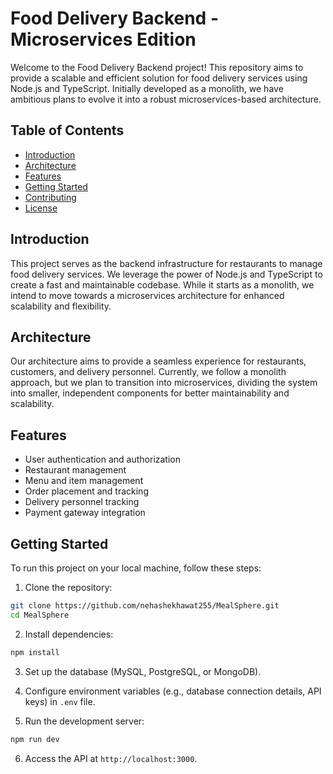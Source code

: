 # Food Delivery Backend - Microservices Edition

Welcome to the Food Delivery Backend project! This repository aims to provide a scalable and efficient solution for food delivery services using Node.js and TypeScript. Initially developed as a monolith, we have ambitious plans to evolve it into a robust microservices-based architecture.

## Table of Contents

- [Introduction](#introduction)
- [Architecture](#architecture)
- [Features](#features)
- [Getting Started](#getting-started)
- [Contributing](#contributing)
- [License](#license)

## Introduction

This project serves as the backend infrastructure for restaurants to manage food delivery services. We leverage the power of Node.js and TypeScript to create a fast and maintainable codebase. While it starts as a monolith, we intend to move towards a microservices architecture for enhanced scalability and flexibility.

## Architecture

Our architecture aims to provide a seamless experience for restaurants, customers, and delivery personnel. Currently, we follow a monolith approach, but we plan to transition into microservices, dividing the system into smaller, independent components for better maintainability and scalability.

## Features

- User authentication and authorization
- Restaurant management
- Menu and item management
- Order placement and tracking
- Delivery personnel tracking
- Payment gateway integration

## Getting Started

To run this project on your local machine, follow these steps:

1. Clone the repository:

```bash
git clone https://github.com/nehashekhawat255/MealSphere.git
cd MealSphere
```

2. Install dependencies:

```bash
npm install
```

3. Set up the database (MySQL, PostgreSQL, or MongoDB).

4. Configure environment variables (e.g., database connection details, API keys) in `.env` file.

5. Run the development server:

```bash
npm run dev
```

6. Access the API at `http://localhost:3000`.
